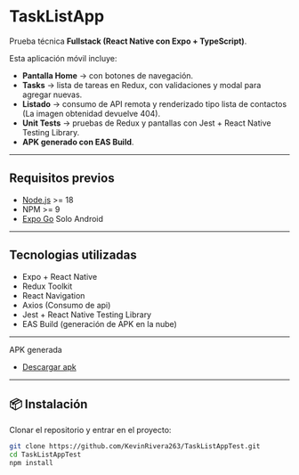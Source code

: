 #  TaskListApp

Prueba técnica **Fullstack (React Native con Expo + TypeScript)**.  

Esta aplicación móvil incluye:
- **Pantalla Home** → con botones de navegación.  
- **Tasks** → lista de tareas en Redux, con validaciones y modal para agregar nuevas.  
- **Listado** → consumo de API remota y renderizado tipo lista de contactos (La imagen obtenidad devuelve 404).  
- **Unit Tests** → pruebas de Redux y pantallas con Jest + React Native Testing Library.  
- **APK generado con EAS Build**.  

---

## Requisitos previos

- [Node.js](https://nodejs.org/) >= 18  
- NPM >= 9  
- [Expo Go](https://play.google.com/store/apps/details?id=host.exp.exponent) Solo Android
  


---

## Tecnologias utilizadas

- Expo + React Native
- Redux Toolkit
- React Navigation
- Axios (Consumo de api)
- Jest + React Native Testing Library
- EAS Build (generación de APK en la nube)

---
APK generada
- [Descargar apk](https://expo.dev/accounts/kf263/projects/TaskListApp/builds/4dc411ad-75d3-4a3f-86da-b115eb23bf91)
---

## 📦 Instalación

Clonar el repositorio y entrar en el proyecto:

```bash
git clone https://github.com/KevinRivera263/TaskListAppTest.git
cd TaskListAppTest
npm install


